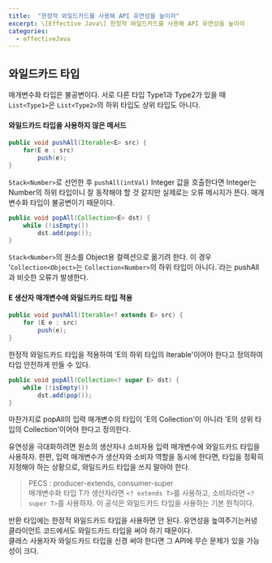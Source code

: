 ```yaml
---
title:  "한정적 와일드카드를 사용해 API 유연성을 높이라"
excerpt: \[Effective Java\] 한정적 와일드카드를 사용해 API 유연성을 높이라
categories:
  - effectiveJava
---
```


## 와일드카드 타입
매개변수화 타입은 불공변이다. 서로 다른 타입 Type1과 Type2가 있을 때 ```List<Type1>```은 ```List<Type2>```의 하위 타입도 상위 타입도 아니다.

#### 와일드카드 타입을 사용하지 않은 메서드
  
```java
public void pushAll(Iterable<E> src) {
    for(E e : src)
        push(e);
}
```  
```Stack<Number>```로 선언한 후 ```pushAll(intVal)``` Integer 값을 호출한다면 Integer는 Number의 하위 타입이니 잘 동작해야 할 것 같지만 실제로는 오류 메시지가 뜬다. 매개변수화 타입이 불공변이기 때문이다.

  
```java
public void popAll(Collection<E> dst) {
    while (!isEmpty())
        dst.add(pop());
}
```  
```Stack<Number>```의 원소를 Object용 컬렉션으로 옮기려 한다. 이 경우 '```Collection<Object>```는 ```Collection<Number>```의 하위 타입이 아니다.`라는 pushAll과 비슷한 오류가 발생한다.


#### E 생산자 매개변수에 와일드카드 타입 적용
  
```java
public void pushAll(Iterable<? extends E> src) {
    for (E e : src)
        push(e);
}
```  

한정적 와일드카드 타입을 적용하여 'E의 하위 타입의 Iterable'이어야 한다고 정의하여 타입 안전하게 만들 수 있다.

  
```java
public void popAll(Collection<? super E> dst) {
    while (!isEmpty())
        dst.add(pop());
}
```  

마찬가지로 popAll의 입력 매개변수의 타입이 'E의 Collection'이 아니라 'E의 상위 타입의 Collection'이어야 한다고 정의한다.

유연성을 극대화하려면 원소의 생산자나 소비자용 입력 매개변수에 와일드카드 타입을 사용하자. 한편, 입력 매개변수가 생산자와 소비자 역할을 동시에 한다면, 타입을 정확히 지정해야 하는 상황으로, 와일드카드 타입을 쓰지 말아야 한다.

> PECS : producer-extends, consumer-super  
매개변수화 타입 T가 생산자라면 ```<? extends T>```를 사용하고, 소비자라면 ```<? super T>```를 사용하자. 이 공식은 와일드카드 타입을 사용하는 기본 원칙이다.

반환 타입에는 한정적 와일드카드 타입을 사용하면 안 된다. 유연성을 높여주기는커녕 클라이언트 코드에서도 와일드카드 타입을 써야 하기 때문이다.  
클래스 사용자자 와일드카드 타입을 신경 써야 한다면 그 API에 무슨 문제가 있을 가능성이 크다.
